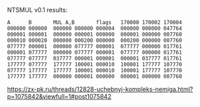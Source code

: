 NTSMUL v0.1 results:
```
A      B       MUL A,B       flags   170000 170002 170004
000000 000000  000000 000000 000004  000000 000000 047764
000001 000001  000000 000001 000000  000001 000000 007760
000010 000020  000000 000200 000000  000200 000000 007760
077777 000001  000000 077777 000001  077777 000000 017761
000001 077777  000000 077777 000001  077777 000000 017761
077777 077777  037777 000001 000001  000001 037777 017761
177777 077777  177777 100001 000010  100001 177777 107770
077777 177777  177777 100001 000010  100001 177777 107770
177777 177777  000000 000001 000000  000001 000000 007760
```
https://zx-pk.ru/threads/12828-uchebnyj-kompleks-nemiga.html?p=1075842&viewfull=1#post1075842

